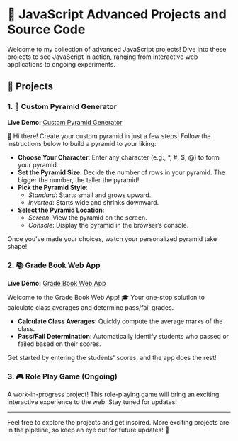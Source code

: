 # 📂 JavaScript Advanced Projects and Source Code

Welcome to my collection of advanced JavaScript projects! Dive into these projects to see JavaScript in action, ranging from interactive web applications to ongoing experiments. 

## 🚀 Projects

### 1. 🌟 Custom Pyramid Generator
**Live Demo:** [Custom Pyramid Generator](https://custom-pyramid-gen.vercel.app)

👋 Hi there! Create your custom pyramid in just a few steps! Follow the instructions below to build a pyramid to your liking:

- **Choose Your Character**: Enter any character (e.g., *, #, $, @) to form your pyramid.
- **Set the Pyramid Size**: Decide the number of rows in your pyramid. The bigger the number, the taller the pyramid!
- **Pick the Pyramid Style**:
  - *Standard*: Starts small and grows upward.
  - *Inverted*: Starts wide and shrinks downward.
- **Select the Pyramid Location**:
  - *Screen*: View the pyramid on the screen.
  - *Console*: Display the pyramid in the browser’s console.

Once you've made your choices, watch your personalized pyramid take shape!

### 2. 📚 Grade Book Web App
**Live Demo:** [Grade Book Web App](https://gradedbookwebapp.vercel.app)

Welcome to the Grade Book Web App! 🎓 Your one-stop solution to calculate class averages and determine pass/fail grades.

- **Calculate Class Averages**: Quickly compute the average marks of the class.
- **Pass/Fail Determination**: Automatically identify students who passed or failed based on their scores.
  
Get started by entering the students' scores, and the app does the rest!

### 3. 🎮 Role Play Game (Ongoing)
A work-in-progress project! This role-playing game will bring an exciting interactive experience to the web. Stay tuned for updates!

---

Feel free to explore the projects and get inspired. More exciting projects are in the pipeline, so keep an eye out for future updates! 🌱
